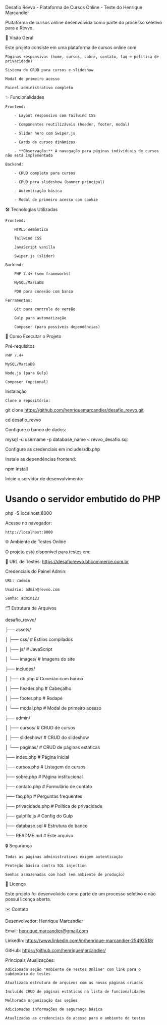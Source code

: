 Desafio Revvo - Plataforma de Cursos Online - Teste do Henrique Marcandier

Plataforma de cursos online desenvolvida como parte do processo seletivo para a Revvo.

📌 Visão Geral

Este projeto consiste em uma plataforma de cursos online com:

    Páginas responsivas (home, cursos, sobre, contato, faq e política de privacidade)

    Sistema de CRUD para cursos e slideshow

    Modal de primeiro acesso

    Painel administrativo completo

✨ Funcionalidades

    Frontend:

        - Layout responsivo com Tailwind CSS

        - Componentes reutilizáveis (header, footer, modal)

        - Slider hero com Swiper.js

        - Cards de cursos dinâmicos

        - **Observação:** A navegação para páginas individuais de cursos não está implementada

    Backend:

        - CRUD completo para cursos

        - CRUD para slideshow (banner principal)

        - Autenticação básica

        - Modal de primeiro acesso com cookie

🛠 Tecnologias Utilizadas

    Frontend:

        HTML5 semântico

        Tailwind CSS

        JavaScript vanilla

        Swiper.js (slider)

    Backend:

        PHP 7.4+ (sem frameworks)

        MySQL/MariaDB

        PDO para conexão com banco

    Ferramentas:

        Git para controle de versão

        Gulp para automatização

        Composer (para possíveis dependências)

🚀 Como Executar o Projeto

Pré-requisitos

    PHP 7.4+

    MySQL/MariaDB

    Node.js (para Gulp)

    Composer (opcional)

Instalação

    Clone o repositório:

git clone https://github.com/henriquemarcandier/desafio_revvo.git

cd desafio_revvo

Configure o banco de dados:

mysql -u username -p database_name < revvo_desafio.sql

Configure as credenciais em includes/db.php

Instale as dependências frontend:

npm install

Inicie o servidor de desenvolvimento:

# Usando o servidor embutido do PHP

php -S localhost:8000

Acesse no navegador:

    http://localhost:8000

🌐 Ambiente de Testes Online

O projeto está disponível para testes em:

🔹 URL de Testes: https://desafiorevvo.bhcommerce.com.br

Credenciais do Painel Admin:

    URL: /admin

    Usuário: admin@revvo.com

    Senha: admin123


🗂 Estrutura de Arquivos

desafio_revvo/

├── assets/

│   ├── css/          # Estilos compilados

│   ├── js/           # JavaScript

│   └── images/       # Imagens do site

├── includes/

│   ├── db.php        # Conexão com banco

│   ├── header.php    # Cabeçalho

│   ├── footer.php    # Rodapé

│   └── modal.php     # Modal de primeiro acesso

├── admin/

│   ├── cursos/       # CRUD de cursos

│   ├── slideshow/    # CRUD do slideshow

│   └── paginas/      # CRUD de páginas estáticas

├── index.php         # Página inicial

├── cursos.php        # Listagem de cursos

├── sobre.php         # Página institucional

├── contato.php       # Formulário de contato

├── faq.php           # Perguntas frequentes

├── privacidade.php   # Política de privacidade

├── gulpfile.js       # Config do Gulp

├── database.sql      # Estrutura do banco

└── README.md         # Este arquivo

🔒 Segurança

    Todas as páginas administrativas exigem autenticação

    Proteção básica contra SQL injection

    Senhas armazenadas com hash (em ambiente de produção)

📝 Licença

Este projeto foi desenvolvido como parte de um processo seletivo e não possui licença aberta.

✉️ Contato

Desenvolvedor: Henrique Marcandier

Email: henrique.marcandier@gmail.com

LinkedIn: https://www.linkedin.com/in/henrique-marcandier-25492518/

GitHub: https://github.com/henriquemarcandier/

Principais Atualizações:

    Adicionada seção "Ambiente de Testes Online" com link para o subdomínio de testes

    Atualizada estrutura de arquivos com as novas páginas criadas

    Incluído CRUD de páginas estáticas na lista de funcionalidades

    Melhorada organização das seções

    Adicionadas informações de segurança básica

    Atualizadas as credenciais de acesso para o ambiente de testes